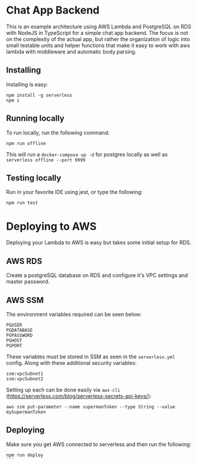 # Chat App Backend

This is an example architecture using AWS Lambda and PostgreSQL on RDS with NodeJS in TypeScript for a simple chat app backend. The focus is not on the complexity of the actual app, but rather the organization of logic into small testable units and helper functions that make it easy to work with aws lambda with middleware and automatic body parsing.

## Installing

Installing is easy:

```
npm install -g serverless
npm i
```

## Running locally

To run locally, run the following command:

```
npm run offline
```

This will run a `docker-compose up -d` for postgres locally as well as `serverless offline --port 9999`

## Testing locally

Run in your favorite IDE using jest, or type the following:

```
npm run test
```

# Deploying to AWS

Deploying your Lambda to AWS is easy but takes some initial setup for RDS.

## AWS RDS

Create a postgreSQL database on RDS and configure it's VPC settings and master password.

## AWS SSM

The environment variables required can be seen below:

```
PGUSER
PGDATABASE
PGPASSWORD
PGHOST
PGPORT
```

These variables must be stored in SSM as seen in the `serverless.yml` config. Along with these additional security variables:

```ssm:vpcSecurityGroup
ssm:vpcSubnet1
ssm:vpcSubnet2
```

Setting up each can be done easily via `aws-cli` (https://serverless.com/blog/serverless-secrets-api-keys/):
```
aws ssm put-parameter --name supermanToken --type String --value mySupermanToken
```



## Deploying
Make sure you get AWS connected to serverless and then run the following:
````
npm run deploy
```